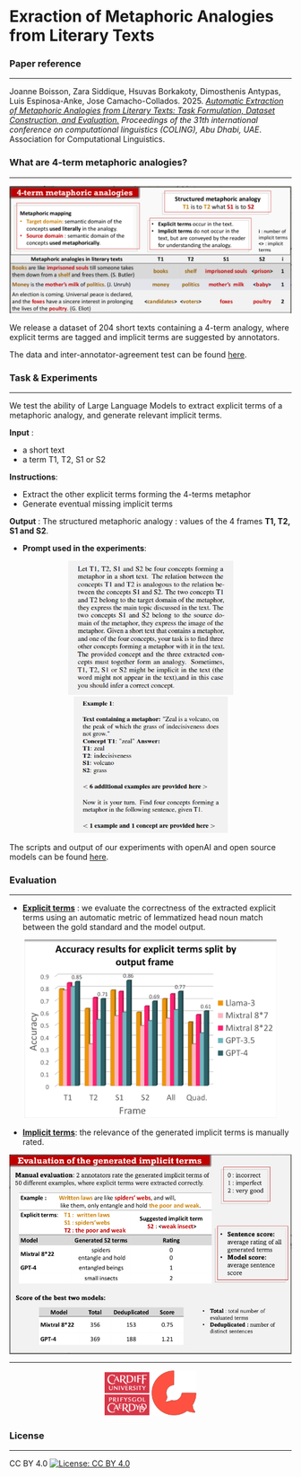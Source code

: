 # Exraction of Metaphoric Analogies from Literary Texts

  
### Paper reference 
___

Joanne Boisson, Zara Siddique, Hsuvas Borkakoty, Dimosthenis Antypas, Luis Espinosa-Anke, Jose Camacho-Collados. 2025. *[Automatic Extraction of Metaphoric Analogies from Literary Texts: Task Formulation, Dataset Construction, and Evaluation.](https://arxiv.org/abs/2412.15375)* *Proceedings of the 31th international conference on computational
linguistics (COLING), Abu Dhabi, UAE*. Association for Computational Linguistics.


### What are 4-term metaphoric analogies?
___

  <img width="600" src="img/metaphoric-analogies.png" /> 

We release a dataset of 204 short texts containing a 4-term analogy, where explicit terms are tagged and implicit terms are suggested by annotators.

The data and inter-annotator-agreement test can be found [here](./data).
### Task & Experiments
___

We test the ability of Large Language Models to extract explicit terms of a metaphoric analogy, and generate relevant implicit terms.

**Input** : 
- a short text
- a term T1, T2, S1 or S2

**Instructions**:
- Extract the other explicit terms forming
the 4-terms metaphor
- Generate eventual missing implicit
terms

**Output** :
The structured metaphoric analogy :
values of the 4 frames **T1, T2, S1 and S2**.


- **Prompt used in the experiments**:
  
<p align="center"> 
  <img width="295" src="img/prompt1.png" />
  <img width="275" src="img/prompt2.png" /> 
</p>   

The scripts and output of our experiments with openAI and open source models can be found [here](./experiments).

### Evaluation
___

- [**Explicit terms**](./evaluation/explicit_terms-evaluation) : we evaluate the correctness of the extracted explicit terms using an automatic metric of lemmatized head noun match between the gold standard and the model output.

<p align="center">
    <img width="450" src="img/explicit-terms.png" />
</p>
  
- [**Implicit terms**](./evaluation/implicit_terms-evaluation): the relevance of the generated implicit terms is manually rated.

<p align="center">
  <img align="center" width="550" src="img/implicit-terms.png" /> 
</p>

___

<p align="center">
  <img width="80" src="img/Cardiff_University_(logo).svg" /> 
  <img width="80"  src="img/cardiff-nlp-logo.png" />
</p>

### License
___

CC BY 4.0 [![License: CC BY 4.0](https://licensebuttons.net/l/by/4.0/80x15.png)](https://creativecommons.org/licenses/by/4.0/)

